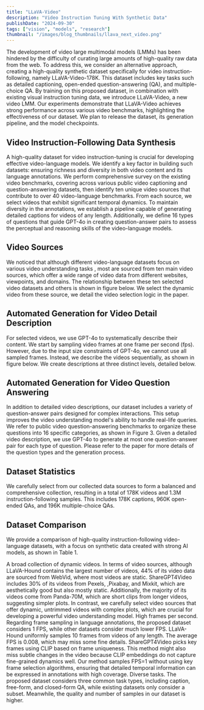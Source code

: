 ```yaml
---
title: "LLaVA-Video"
description: "Video Instruction Tuning With Synthetic Data"
publishDate: "2024-09-30"
tags: ["vision", "models", "research"]
thumbnail: "/images/blog_thumbnails/llava_next_video.png"
---
```


The development of video large multimodal models (LMMs) has been hindered by the difficulty of curating large amounts of high-quality raw data from the web. To address this, we consider an alternative approach, creating a high-quality synthetic dataset specifically for video instruction-following, namely LLaVA-Video-178K. This dataset includes key tasks such as detailed captioning, open-ended question-answering (QA), and multiple-choice QA. By training on this proposed dataset, in combination with existing visual instruction tuning data, we introduce LLaVA-Video, a new video LMM. Our experiments demonstrate that LLaVA-Video achieves strong performance across various video benchmarks, highlighting the effectiveness of our dataset. We plan to release the dataset, its generation pipeline, and the model checkpoints.

## Video Instruction-Following Data Synthesis

A high-quality dataset for video instruction-tuning is crucial for developing effective video-language models. We identify a key factor in building such datasets: ensuring richness and diversity in both video content and its language annotations. We perform comprehensive survey on the existing video benchmarks, covering across various public video captioning and question-answering datasets, then identify ten unique video sources that contribute to over 40 video-language benchmarks. From each source, we select videos that exhibit significant temporal dynamics. To maintain diversity in the annotations, we establish a pipeline capable of generating detailed captions for videos of any length. Additionally, we define 16 types of questions that guide GPT-4o in creating question-answer pairs to assess the perceptual and reasoning skills of the video-language models.

## Video Sources

We noticed that although different video-language datasets focus on various video understanding tasks , most are sourced from ten main video sources, which offer a wide range of video data from different websites, viewpoints, and domains. The relationship between these ten selected video datasets and others is shown in figure below. We select the dynamic video from these source, we detail the video selection logic in the paper.

## Automated Generation for Video Detail Description

For selected videos, we use GPT-4o to systematically describe their content. We start by sampling video frames at one frame per second (fps). However, due to the input size constraints of GPT-4o, we cannot use all sampled frames. Instead, we describe the videos sequentially, as shown in figure below. We create descriptions at three distinct levels, detailed below.

## Automated Generation for Video Question Answering

In addition to detailed video descriptions, our dataset includes a variety of question-answer pairs designed for complex interactions. This setup improves the video understanding model's ability to handle real-life queries. We refer to public video question-answering benchmarks to organize these questions into 16 specific categories, as shown in Figure 3. Given a detailed video description, we use GPT-4o to generate at most one question-answer pair for each type of question. Please refer to the paper for more details of the question types and the generation process.

## Dataset Statistics

We carefully select from our collected data sources to form a balanced and comprehensive collection, resulting in a total of 178K videos and 1.3M instruction-following samples. This includes 178K captions, 960K open-ended QAs, and 196K multiple-choice QAs.

## Dataset Comparison

We provide a comparison of high-quality instruction-following video-language datasets, with a focus on synthetic data created with strong AI models, as shown in Table 1.

A broad collection of dynamic videos. In terms of video sources, although LLaVA-Hound contains the largest number of videos, 44% of its video data are sourced from WebVid, where most videos are static. ShareGPT4Video includes 30% of its videos from Pexels, ,Pixabay, and Mixkit, which are aesthetically good but also mostly static. Additionally, the majority of its videos come from Panda-70M, which are short clips from longer videos, suggesting simpler plots. In contrast, we carefully select video sources that offer dynamic, untrimmed videos with complex plots, which are crucial for developing a powerful video understanding model.
High frames per second. Regarding frame sampling in language annotations, the proposed dataset considers 1 FPS, while other datasets consider much lower FPS. LLaVA-Hound uniformly samples 10 frames from videos of any length. The average FPS is 0.008, which may miss some fine details. ShareGPT4Video picks key frames using CLIP based on frame uniqueness. This method might also miss subtle changes in the video because CLIP embeddings do not capture fine-grained dynamics well. Our method samples FPS=1 without using key frame selection algorithms, ensuring that detailed temporal information can be expressed in annotations with high coverage.
Diverse tasks. The proposed dataset considers three common task types, including caption, free-form, and closed-form QA, while existing datasets only consider a subset. Meanwhile, the quality and number of samples in our dataset is higher.

